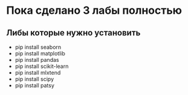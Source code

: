 # Пока сделано 3 лабы полностью
## Либы которые нужно установить
- pip install seaborn
- pip install matplotlib
- pip install pandas
- pip install scikit-learn
- pip install mlxtend
- pip install scipy
- pip install patsy
